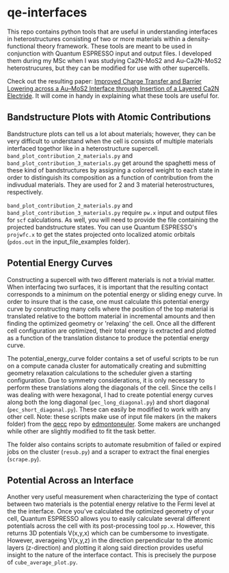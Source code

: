# qe-interfaces

This repo contains python tools that are useful in understanding interfaces in heterostructures consisting of two or more materials within a density-functional theory framework. These tools are meant to be used in conjunction with Quantum ESPRESSO input and output files. I developed them during my MSc when I was studying Ca2N-MoS2 and Au-Ca2N-MoS2 heterostrucures, but they can be modified for use with other supercells. 

Check out the resulting paper: [Improved Charge Transfer and Barrier Lowering across a Au–MoS2 Interface through Insertion of a Layered Ca2N Electride](https://doi-org.ezproxy.library.dal.ca/10.1021/acs.jpcc.1c02142). It will come in handy in explaining what these tools are useful for.


## Bandstructure Plots with Atomic Contributions

Bandstructure plots can tell us a lot about materials; however, they can be very difficult to understand when the cell is consists of multiple materials interfaced togethor like in a heterostructure supercell. `band_plot_contribution_2_materials.py` and `band_plot_contribution_3_materials.py` get around the spaghetti mess of these kind of bandstructures by assigning a colored weight to each state in order to distinguish its composition as a function of contribution from the indivudual materials. They are used for 2 and 3 material heterostructures, respectively.

`band_plot_contribution_2_materials.py` and `band_plot_contribution_3_materials.py` require `pw.x` input and output files for `scf` calculations. As well, you will need to provide the file containing the projected bandstructure states. You can use Quantum ESPRESSO's `projwfc.x` to get the states projected onto localized atomic orbitals (`pdos.out` in the input_file_examples folder). 

## Potential Energy Curves

Constructing a supercell with two different materials is not a trivial matter. When interfacing two surfaces, it is important that the resulting contact corresponds to a minimum on the potential energy or sliding enegy curve. In order to insure that is the case, one must calculate this potential energy curve by constructing many cells where the position of the top material is translated relative to the bottom material in incremental amounts and then finding the optimized geometry or 'relaxing' the cell. Once all the different cell configuration are optimized, their total energy is extracted and plotted as a function of the translation distance to produce the potential energy curve.

The potential_energy_curve folder contains a set of useful scripts to be run on a compute canada cluster for automatically creating and submitting geometry relaxation calculations to the scheduler given a starting configuration. Due to symmetry considerations, it is only necessary to perform these translations along the diagonals of the cell. Since the cells I was dealing with were hexagonal, I had to create potential energy curves along both the long diagonal (`pec_long_diagonal.py`) and short diagonal (`pec_short_diagonal.py`). These can easily be modified to work with any other cell. Note: these scripts make use of input file makers (in the makers folder) from the [qecc](https://github.com/edmontoneuler/qecc) repo by [edmontoneuler](https://github.com/edmontoneuler). Some makers are unchanged while other are slightly modified to fit the task better.

The folder also contains scripts to automate resubmition of failed or expired jobs on the cluster (`resub.py`) and a scraper to extract the final energies (`scrape.py`).

## Potential Across an Interface

Another very useful measurement when characterizing the type of contact between two materials is the potential energy relative to the Fermi level at the the interface. Once you've calculated the optimized geometry of your cell, Quantum ESPRESSO allows you to easily calculate several different potentials across the cell with its post-processing tool `pp.x`. However, this returns 3D potentials V(x,y,x) which can be cumbersome to investigate. However, averageing V(x,y,z) in the direction perpendicular to the atomic layers (z-direction) and plotting it along said direction provides useful insight to the nature of the interface contact. This is precisely the purpose of `cube_average_plot.py`.
